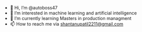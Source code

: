 - 👋 Hi, I’m @autoboss47
- 👀 I’m interested in machine learning and artificial intelligence 
- 🌱 I’m currently learning Masters in production managment
- 📫 How to reach me via shantanupatil2211@gmail.com

<!---
autoboss47/autoboss47 is a ✨ special ✨ repository because its `README.md` (this file) appears on your GitHub profile.
You can click the Preview link to take a look at your changes.
--->
